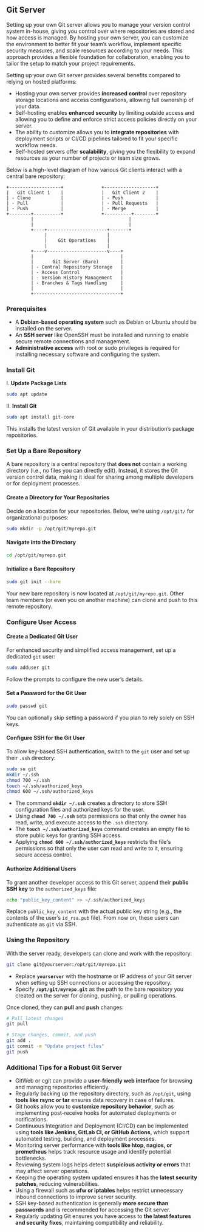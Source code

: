 ## Git Server

Setting up your own Git server allows you to manage your version control system in-house, giving you control over where repositories are stored and how access is managed. By hosting your own server, you can customize the environment to better fit your team’s workflow, implement specific security measures, and scale resources according to your needs. This approach provides a flexible foundation for collaboration, enabling you to tailor the setup to match your project requirements.

Setting up your own Git server provides several benefits compared to relying on hosted platforms:

- Hosting your own server provides **increased control** over repository storage locations and access configurations, allowing full ownership of your data.
- Self-hosting enables **enhanced security** by limiting outside access and allowing you to define and enforce strict access policies directly on your server.
- The ability to customize allows you to **integrate repositories** with deployment scripts or CI/CD pipelines tailored to fit your specific workflow needs.
- Self-hosted servers offer **scalability**, giving you the flexibility to expand resources as your number of projects or team size grows.

Below is a high-level diagram of how various Git clients interact with a central bare repository:

```
+-------------------+              +-------------------+
|   Git Client 1    |              |   Git Client 2    |
| - Clone           |              | - Push            |
| - Pull            |              | - Pull Requests   |
| - Push            |              | - Merge           |
+--------+----------+              +----------+--------+
         |                                   |
         |                                   |
         +----+----------------------+-------+
              |                      |
              |    Git Operations    |
              |                      |
         +----v----------------------v----+
         |                                |
         |       Git Server (Bare)        |
         | - Central Repository Storage   |
         | - Access Control               |
         | - Version History Management   |
         | - Branches & Tags Handling     |
         |                                |
         +--------------------------------+
```

### Prerequisites

- A **Debian-based operating system** such as Debian or Ubuntu should be installed on the server.
- An **SSH server** like OpenSSH must be installed and running to enable secure remote connections and management.
- **Administrative access** with root or sudo privileges is required for installing necessary software and configuring the system.

### Install Git

I. **Update Package Lists**  

```bash
sudo apt update
```

II. **Install Git**  

```bash
sudo apt install git-core
```

This installs the latest version of Git available in your distribution’s package repositories.

### Set Up a Bare Repository

A bare repository is a central repository that **does not** contain a working directory (i.e., no files you can directly edit). Instead, it stores the Git version control data, making it ideal for sharing among multiple developers or for deployment processes.

#### Create a Directory for Your Repositories

Decide on a location for your repositories. Below, we’re using `/opt/git/` for organizational purposes:

```bash
sudo mkdir -p /opt/git/myrepo.git
```

#### Navigate into the Directory

```bash
cd /opt/git/myrepo.git
```

#### Initialize a Bare Repository

```bash
sudo git init --bare
```

Your new bare repository is now located at `/opt/git/myrepo.git`. Other team members (or even you on another machine) can clone and push to this remote repository.

### Configure User Access

#### Create a Dedicated Git User

For enhanced security and simplified access management, set up a dedicated `git` user:

```bash
sudo adduser git
```

Follow the prompts to configure the new user’s details.

#### Set a Password for the Git User

```bash
sudo passwd git
```

You can optionally skip setting a password if you plan to rely solely on SSH keys.

#### Configure SSH for the Git User

To allow key-based SSH authentication, switch to the `git` user and set up their `.ssh` directory:

```bash
sudo su git
mkdir ~/.ssh
chmod 700 ~/.ssh
touch ~/.ssh/authorized_keys
chmod 600 ~/.ssh/authorized_keys
```

- The command **`mkdir ~/.ssh`** creates a directory to store SSH configuration files and authorized keys for the user.
- Using **`chmod 700 ~/.ssh`** sets permissions so that only the owner has read, write, and execute access to the `.ssh` directory.
- The **`touch ~/.ssh/authorized_keys`** command creates an empty file to store public keys for granting SSH access.
- Applying **`chmod 600 ~/.ssh/authorized_keys`** restricts the file's permissions so that only the user can read and write to it, ensuring secure access control.

#### Authorize Additional Users

To grant another developer access to this Git server, append their **public SSH key** to the `authorized_keys` file:

```bash
echo "public_key_content" >> ~/.ssh/authorized_keys
```

Replace `public_key_content` with the actual public key string (e.g., the contents of the user’s `id_rsa.pub` file). From now on, these users can authenticate as `git` via SSH.

### Using the Repository

With the server ready, developers can clone and work with the repository:

```bash
git clone git@yourserver:/opt/git/myrepo.git
```

- Replace **`yourserver`** with the hostname or IP address of your Git server when setting up SSH connections or accessing the repository.
- Specify **`/opt/git/myrepo.git`** as the path to the bare repository you created on the server for cloning, pushing, or pulling operations.

Once cloned, they can **pull** and **push** changes:

```bash
# Pull latest changes
git pull

# Stage changes, commit, and push
git add .
git commit -m "Update project files"
git push
```

### Additional Tips for a Robust Git Server

- GitWeb or cgit can provide a **user-friendly web interface** for browsing and managing repositories efficiently.
- Regularly backing up the repository directory, such as `/opt/git`, using **tools like rsync or tar** ensures data recovery in case of failures.
- Git hooks allow you to **customize repository behavior**, such as implementing post-receive hooks for automated deployments or notifications.
- Continuous Integration and Deployment (CI/CD) can be implemented using **tools like Jenkins, GitLab CI, or GitHub Actions**, which support automated testing, building, and deployment processes.
- Monitoring server performance with **tools like htop, nagios, or prometheus** helps track resource usage and identify potential bottlenecks.
- Reviewing system logs helps detect **suspicious activity or errors** that may affect server operations.
- Keeping the operating system updated ensures it has the **latest security patches**, reducing vulnerabilities.
- Using a firewall such as **ufw or iptables** helps restrict unnecessary inbound connections to improve server security.
- SSH key-based authentication is generally **more secure than passwords** and is recommended for accessing the Git server.
- Regularly updating Git ensures you have access to **the latest features and security fixes**, maintaining compatibility and reliability.

